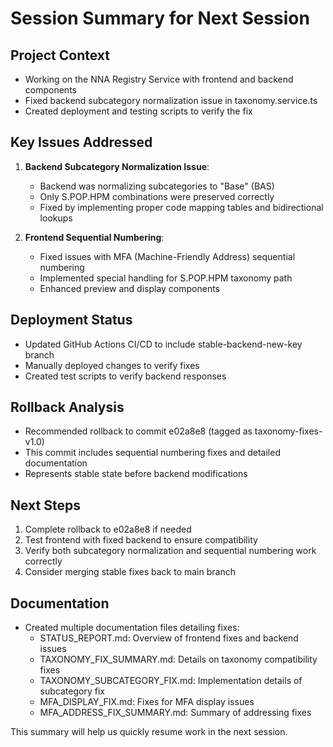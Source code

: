 # Session Summary for Next Session

## Project Context
- Working on the NNA Registry Service with frontend and backend components
- Fixed backend subcategory normalization issue in taxonomy.service.ts
- Created deployment and testing scripts to verify the fix

## Key Issues Addressed
1. **Backend Subcategory Normalization Issue**:
   - Backend was normalizing subcategories to "Base" (BAS) 
   - Only S.POP.HPM combinations were preserved correctly
   - Fixed by implementing proper code mapping tables and bidirectional lookups

2. **Frontend Sequential Numbering**:
   - Fixed issues with MFA (Machine-Friendly Address) sequential numbering
   - Implemented special handling for S.POP.HPM taxonomy path
   - Enhanced preview and display components

## Deployment Status
- Updated GitHub Actions CI/CD to include stable-backend-new-key branch
- Manually deployed changes to verify fixes
- Created test scripts to verify backend responses

## Rollback Analysis
- Recommended rollback to commit e02a8e8 (tagged as taxonomy-fixes-v1.0)
- This commit includes sequential numbering fixes and detailed documentation
- Represents stable state before backend modifications

## Next Steps
1. Complete rollback to e02a8e8 if needed
2. Test frontend with fixed backend to ensure compatibility
3. Verify both subcategory normalization and sequential numbering work correctly
4. Consider merging stable fixes back to main branch

## Documentation
- Created multiple documentation files detailing fixes:
  - STATUS_REPORT.md: Overview of frontend fixes and backend issues
  - TAXONOMY_FIX_SUMMARY.md: Details on taxonomy compatibility fixes
  - TAXONOMY_SUBCATEGORY_FIX.md: Implementation details of subcategory fix
  - MFA_DISPLAY_FIX.md: Fixes for MFA display issues
  - MFA_ADDRESS_FIX_SUMMARY.md: Summary of addressing fixes

This summary will help us quickly resume work in the next session.